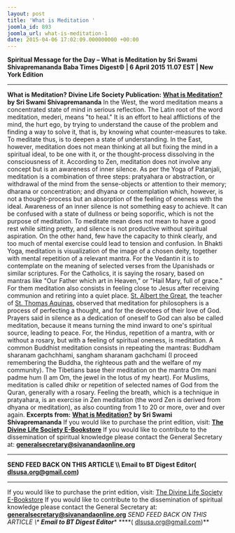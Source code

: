 ```yaml
---
layout: post
title: 'What is Meditation '
joomla_id: 893
joomla_url: what-is-meditation-1
date: 2015-04-06 17:02:09.000000000 +00:00
---
```

**Spiritual Message for the Day – What is Meditation by Sri Swami Shivapremananda**
**Baba Times Digest© | 6 April 2015 11.07 EST | New York Edition**
* * *
**What is Meditation?**
**Divine Life Society Publication:** [**What is Meditation?**](http://www.dlshq.org/messages/medguide.htm#what) **by Sri Swami Shivapremananda**
In the West, the word meditation means a concentrated state of mind in serious reflection. The Latin root of the word meditation, mederi, means "to heal." It is an effort to heal afflictions of the mind, the hurt ego, by trying to understand the cause of the problem and finding a way to solve it, that is, by knowing what counter-measures to take. To meditate thus, is to deepen a state of understanding.
In the East, however, meditation does not mean thinking at all but fixing the mind in a spiritual ideal, to be one with it, or the thought-process dissolving in the consciousness of it. According to Zen, meditation does not involve any concept but is an awareness of inner silence. As per the Yoga of Patanjali, meditation is a combination of three steps: pratyahara or abstraction, or withdrawal of the mind from the sense-objects or attention to their memory; dharana or concentration; and dhyana or contemplation which, however, is not a thought-process but an absorption of the feeling of oneness with the ideal.
Awareness of an inner silence is not something easy to achieve. It can be confused with a state of dullness or being soporific, which is not the purpose of meditation. To meditate mean does not mean to have a good rest while sitting pretty, and silence is not productive without spiritual aspiration. On the other hand, few have the capacity to think clearly, and too much of mental exercise could lead to tension and confusion.
In Bhakti Yoga, meditation is visualization of the image of a chosen deity, together with mental repetition of a relevant mantra. For the Vedantin it is to contemplate on the meaning of selected verses from the Upanishads or similar scriptures. For the Catholics, it is saying the rosary, based on mantras like "Our Father which art in Heaven," or "Hail Mary, full of grace." For them meditation also consists in feeling close to Jesus after receiving communion and retiring into a quiet place.
[St. Albert the Great](http://www.sni.net/advent/cathen/01264a.htm), the teacher of [St. Thomas Aquinas](http://www.sni.net/advent/cathen/14663b.htm), observed that meditation for philosophers is a process of perfecting a thought, and for the devotees of their love of God. Prayers said in silence as a dedication of oneself to God can also be called meditation, because it means turning the mind inward to one's spiritual source, leading to peace.
For, the Hindus, repetition of a mantra, with or without a rosary, but with a feeling of spiritual oneness, is meditation. A common Buddhist meditation consists in repeating the mantras: Buddham sharanam gachchhami, sangham sharanam gachchami (I proceed remembering the Buddha, the righteous path and the welfare of my community). The Tibetians base their meditation on the mantra Om mani padme hum (I am Om, the jewel in the lotus of my heart). For Muslims, meditation is called dhikr or repetition of selected names of God from the Quran, generally with a rosary. Feeling the breath, which is a technique in pratyahara, is an exercise in Zen meditation (the word Zen is derived from dhyana or meditation), as also counting from 1 to 20 or more, over and over again.
**Excerpts from:** [**What is Meditation?**](http://www.dlshq.org/messages/medguide.htm#what) **by Sri Swami Shivapremananda**
If you would like to purchase the print edition, visit: **[The Divine Life Society E-Bookstore](http://www.dlshq.org/download/download.htm)**
If you would like to contribute to the dissemination of spiritual knowledge please contact the General Secretary at: [](mailto:%20%3Cscript%20type=%27text/javascript%27%3E%20%3C%21--%20var%20prefix%20=%20%27ma%27%20+%20%27il%27%20+%20%27to%27;%20var%20path%20=%20%27hr%27%20+%20%27ef%27%20+%20%27=%27;%20var%20addy57016%20=%20%27generalsecretary%27%20+%20%27@%27;%20addy57016%20=%20addy57016%20+%20%27sivanandaonline%27%20+%20%27.%27%20+%20%27org%27;%20document.write%28%27%3Ca%20%27%20+%20path%20+%20%27%5C%27%27%20+%20prefix%20+%20%27:%27%20+%20addy57016%20+%20%27%5C%27%3E%27%29;%20document.write%28addy57016%29;%20document.write%28%27%3C%5C/a%3E%27%29;%20//--%3E%5Cn%20%3C/script%3E%3Cscript%20type=%27text/javascript%27%3E%20%3C%21--%20document.write%28%27%3Cspan%20style=%5C%27display:%20none;%5C%27%3E%27%29;%20//--%3E%20%3C/script%3EThis%20email%20address%20is%20being%20protected%20from%20spambots.%20You%20need%20JavaScript%20enabled%20to%20view%20it.%20%3Cscript%20type=%27text/javascript%27%3E%20%3C%21--%20document.write%28%27%3C/%27%29;%20document.write%28%27span%3E%27%29;%20//--%3E%20%3C/script%3E?subject=Contribution%20to%20Dissemination%20of%20Spiritual%20Knowledge) **generalsecretary@sivanandaonline.org**
****
**SEND FEED BACK ON THIS ARTICLE \\\ Email to BT Digest Editor[](mailto:%20%3Cscript%20type=%27text/javascript%27%3E%20%3C%21--%20var%20prefix%20=%20%27ma%27%20+%20%27il%27%20+%20%27to%27;%20var%20path%20=%20%27hr%27%20+%20%27ef%27%20+%20%27=%27;%20var%20addy72654%20=%20%27dlsusa.org%27%20+%20%27@%27;%20addy72654%20=%20addy72654%20+%20%27gmail%27%20+%20%27.%27%20+%20%27com%27;%20document.write%28%27%3Ca%20%27%20+%20path%20+%20%27%5C%27%27%20+%20prefix%20+%20%27:%27%20+%20addy72654%20+%20%27%5C%27%3E%27%29;%20document.write%28addy72654%29;%20document.write%28%27%3C%5C/a%3E%27%29;%20//--%3E%5Cn%20%3C/script%3E%3Cscript%20type=%27text/javascript%27%3E%20%3C%21--%20document.write%28%27%3Cspan%20style=%5C%27display:%20none;%5C%27%3E%27%29;%20//--%3E%20%3C/script%3EThis%20email%20address%20is%20being%20protected%20from%20spambots.%20You%20need%20JavaScript%20enabled%20to%20view%20it.%20%3Cscript%20type=%27text/javascript%27%3E%20%3C%21--%20document.write%28%27%3C/%27%29;%20document.write%28%27span%3E%27%29;%20//--%3E%20%3C/script%3E?subject=DLS%20Posts)( [dlsusa.org@gmail.com](mailto:dlsusa.org@gmail.com))**
* * *
  
If you would like to purchase the print edition, visit: [The Divine Life Society E-Bookstore](http://www.dlshq.org/download/download.htm)
If you would like to contribute to the dissemination of spiritual knowledge please contact the General Secretary at: **[generalsecretary@sivanandaonline.org](mailto:generalsecretary@sivanandaonline.org)**
**SEND FEED BACK ON THIS ARTICLE \\\**  **Email to BT Digest Editor**** [](mailto:%20%3Cscript%20type=%27text/javascript%27%3E%20%3C%21--%20var%20prefix%20=%20%27ma%27%20+%20%27il%27%20+%20%27to%27;%20var%20path%20=%20%27hr%27%20+%20%27ef%27%20+%20%27=%27;%20var%20addy72654%20=%20%27dlsusa.org%27%20+%20%27@%27;%20addy72654%20=%20addy72654%20+%20%27gmail%27%20+%20%27.%27%20+%20%27com%27;%20document.write%28%27%3Ca%20%27%20+%20path%20+%20%27%5C%27%27%20+%20prefix%20+%20%27:%27%20+%20addy72654%20+%20%27%5C%27%3E%27%29;%20document.write%28addy72654%29;%20document.write%28%27%3C%5C/a%3E%27%29;%20//--%3E%5Cn%20%3C/script%3E%3Cscript%20type=%27text/javascript%27%3E%20%3C%21--%20document.write%28%27%3Cspan%20style=%5C%27display:%20none;%5C%27%3E%27%29;%20//--%3E%20%3C/script%3EThis%20email%20address%20is%20being%20protected%20from%20spambots.%20You%20need%20JavaScript%20enabled%20to%20view%20it.%20%3Cscript%20type=%27text/javascript%27%3E%20%3C%21--%20document.write%28%27%3C/%27%29;%20document.write%28%27span%3E%27%29;%20//--%3E%20%3C/script%3E?subject=DLS%20Posts)****( [dlsusa.org@gmail.com](mailto:dlsusa.org@gmail.com))**  

